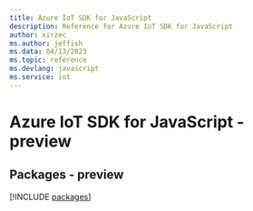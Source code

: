 ```yaml
---
title: Azure IoT SDK for JavaScript
description: Reference for Azure IoT SDK for JavaScript
author: xirzec
ms.author: jeffish
ms.data: 04/13/2023
ms.topic: reference
ms.devlang: javascript
ms.service: iot
---
```

# Azure IoT SDK for JavaScript - preview
## Packages - preview
[!INCLUDE [packages](iot-index.md)]